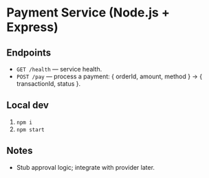 # Payment Service (Node.js + Express)

## Endpoints
- `GET /health` — service health.
- `POST /pay` — process a payment: { orderId, amount, method } → { transactionId, status }.

## Local dev
1. `npm i`
2. `npm start`

## Notes
- Stub approval logic; integrate with provider later.